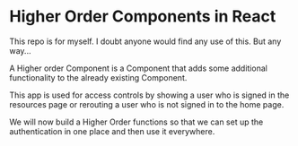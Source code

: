 # Higher Order Components in React

This repo is for myself. I doubt anyone would find any use of this. But any way...

A Higher order Component is a Component that adds some additional functionality to the already existing Component.

This app is used for access controls by showing a user who is signed in the resources page or rerouting a user who is not signed in to the home page.

We will now build a Higher Order functions so that we can set up the authentication in one place and then use it everywhere.
